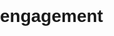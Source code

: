 # engagement
<!DOCTYPE html>
<html lang="en">
<head>
    <meta charset="UTF-8">
    <meta name="viewport" content="width=device-width, initial-scale=1.0">
    <title>Video App with Location</title>
    <style>
        body {
            font-family: Arial, sans-serif;
            margin: 0;
            padding: 0;
        }

        #video-container {
            position: relative;
        }

        #location-link {
            position: absolute;
            bottom: 10px;
            left: 10px;
            color: white;
            text-decoration: none;
            background-color: #3498db;
            padding: 10px;
            border-radius: 5px;
            display: inline-block;
        }
    </style>
</head>
<body>
    <div id="video-container">
        <video width="100%" height="auto" controls>
            <source src="C:\Users\MURALIDHARAN\Downloads\VID-20240115-WA0002.mp4" type="video/mp4">
            Your browser does not support the video tag.
        </video>
        <a href="https://maps.app.goo.gl/gx9HphZsmTmji4E56" id="location-link" target="_blank">View Location</a>
    </div>
</body>
</html>
